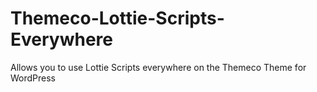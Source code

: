 # Themeco-Lottie-Scripts-Everywhere
Allows you to use Lottie Scripts everywhere on the Themeco Theme for WordPress
